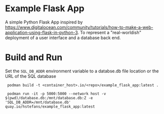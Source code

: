 # Example Flask App

A simple Python Flask App inspired
by https://www.digitalocean.com/community/tutorials/how-to-make-a-web-application-using-flask-in-python-3.
To represent a "real-worldish" deployment of a user interface and a database back end.

# Build and Run

Set the `SQL_DB_ADDR` environment variable to a databse.db file location or the URL of the SQL database

```shell
 podman build -t <container_host>.io/<repo>/example_flask_app:latest .  
```

```shell
 podman run -it -p 5000:5000 --network host -v $(pwd)/database.db:/mnt/database.db:Z -e 'SQL_DB_ADDR=/mnt/database.db' quay.io/hstefans/example_flask_app:latest
```